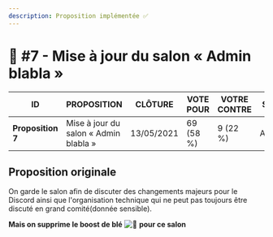 ```yaml
---
description: Proposition implémentée ✅
---
```


# 📜 #7 - Mise à jour du salon « Admin blabla »

| ID                | PROPOSITION                           | CLÔTURE    | VOTE POUR | VOTRE CONTRE | STATUT   |
| ----------------- | ------------------------------------- | ---------- | --------- | ------------ | -------- |
| **Proposition 7** | Mise à jour du salon « Admin blabla » | 13/05/2021 | 69 (58 %) | 9 (22 %)     | Acceptée |

## Proposition originale

On garde le salon afin de discuter des changements majeurs pour le Discord ainsi que l'organisation technique qui ne peut pas toujours être discuté en grand comité(donnée sensible).

**Mais on supprime le boost de blé** ![🌾](https://discord.com/assets/e12380ed13d4f1c0633d0166042bbea1.svg) **pour ce salon**
